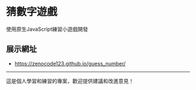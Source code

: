# 猜數字遊戲
使用原生JavaScript練習小遊戲開發
## 展示網址
- https://zenocode123.github.io/guess_number/
---
這是個人學習和練習的專案，歡迎提供建議和改進意見！



